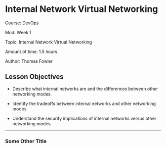 # **Internal Network Virtual Networking**

Course: DevOps

Mod: Week 1

Topic: Internal Network Virtual Networking

Amount of time: 1.5 hours

Author: Thomas Fowler

## **Lesson Objectives**

* Describe what internal networks are and the differences
between other networking modes.

* Identify the tradeoffs between internal networks and
other networking modes.

* Understand the security implications of internal
networks versus other networking modes.

--------------------------------------------

### **Some Other Title**
